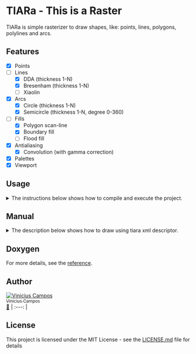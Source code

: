 # TIARa - This is a Raster 

TIARa is simple rasterizer to draw shapes, like: points, lines, polygons, polylines and arcs.

## Features

* [x] Points
* [ ] Lines
    * [x] DDA (thickness 1-N)
    * [x] Bresenham (thickness 1-N)
    * [ ] Xiaolin
* [x] Arcs
    * [x] Circle (thickness 1-N)
    * [x] Semicircle (thickness 1-N, degree 0-360)
* [ ] Fills
    * [x] Polygon scan-line
    * [x] Boundary fill
    * [ ] Flood fill
* [x] Antialiasing
    * [x] Convolution (with gamma correction)
* [x] Palettes
* [x] Viewport

## Usage

<details><summary> The instructions below shows how to compile and execute the project.</summary>

```shell
mkdir build
cd build
cmake ..
cd ..
./bin/tiara [file_name_of_descriptor]
```

</details>


## Manual

<details><summary> The description below shows how to draw using tiara xml descriptor.</summary>

### scene

The default scenes produces an image with 800wx600h, with black background and have the following structure:
```xml
<scene>  
</scene>
```
#### Parameters
- **width**: Width of image [OPTIONAL]
- **height**: Height of image [OPTIONAL]
- **name**: File path of image result [OPTIONAL]
- **centerx** : Define the center of image on axis-x [OPTIONAL]
- **centery** : Define the center of image on axis-y [OPTIONAL]

#### Example

```xml
<scene width="300" height="200" name="scenes/images/circle" centerx="150" centery="100">
</scene>
```
### point

Paint a pixel (R,G,B) of a scene with specific color.

#### Parameters
- **x**: Point on axis-x
- **y**: Point on axis-y
- **color**: Color of the point [OPTIONAL]

#### Example

```xml
<scene width="10" height="10" name="scenes/images/point">
  <point x="5" y="5" color="yellow"/>
</scene>
```

### line

Create a line between two points with specific color.

#### Parameters
- **x1**: First point on axis-x
- **y1**: First point on axis-y
- **x2**: Second point on axis-x
- **y2** : Second point on axis-y
- **color** : Color of the line [OPTIONAL]
- **thickness** : Define the thickness of line [OPTIONAL]
- **alg** : Define the line algorithm implementation (dda or bresenham) [OPTIONAL]

#### Example

```xml
<scene width="300" height="200" name="scenes/images/line">
  <line x1="10" y1="10" x2="150" y2="150" color="red" thickness="10" alg="Bresenham"/>
</scene>
```

### polygon

Create a closed segment of lines, where the last point connects to the first.

#### Parameters
- **border-color**\*: Define the color of border. [OPTIONAL]
- **fill-color**\*: Define the inside color. [OPTIONAL]
- **thickness** : Define the thickness of polygon border [OPTIONAL]
- **p** : Define a vertex of polygon [OPTIONAL]

\*: These parameter are optional, but it is necessary provide at least one of them.

#### Example

```xml
<scene name="scenes/images/polygon">
  <polygon border-color="white" fill-color="red" thickness="1">
		<p x="600" y="200"/>
		<p x="750" y="180"/>
		<p x="400" y="500"/>
		<p x="790" y="350"/>
	</polygon>
</scene>
```

### polyline

Create a unclosed segment of lines. But it may be closed if the first and the last points are equals.

#### Parameters
- **color**: Define the color of border. [OPTIONAL]
- **thickness** : Define the thickness border [OPTIONAL]
- **p** : Define a vertex of polygon [OPTIONAL]

#### Example

```xml
<scene width="300" height="200" name="scenes/images/polyline">
	<polyline color="red" thickness="1">
		<p x="75" y="200"/>
		<p x="75" y="50"/>
		<p x="100" y="100"/>
		<p x="200" y="100"/>
		<p x="225" y="50"/>
		<p x="225" y="200"/>
	</polyline>
</scene>
```

### arc

Create circles or arcs between 0-360 degrees.

#### Parameters
- **x**: Center point on axis-x
- **y**: Center point on axis-y
- **radius**: Define the the radius of arc
- **border-color**\*: Define the color of border. [OPTIONAL]
- **fill-color**\*: Define the inside color. [OPTIONAL]
- **thickness** : Define the thickness of polygon border [OPTIONAL]
- **trigger** : Define a point to fire the filling. [OPTIONAL]

#### Example

```xml
<scene width="300" height="200" name="scenes/images/arc" centerx="150" centery="100">
	<arc x="0" y="0" radius="20" border-color="olive" fill-color="purple" thickness="5">
		<trigger x="0" y="0"/>
	</arc>
</scene>
```
### pallete

Provides for the scene a color palette\* to use as names of colors.

\*: Each color of file has to be the following structure:
    [color_name] [r_color] [g_color] [b_color]

Ex:

```
red 255 0 0 
green 0 255 0
blue 0 0 255
```

#### Parameters
- **file**: File path of color palete

#### Example

```xml
<scene>
	<pallete file="palletes/paleta.txt"/>
</scene>
```

### trigger

Fill the canvas with a color until find another, which was set as limit color. It can be used to fill the background color.
#### Parameters
- **x**: Center point on axis-x
- **y**: Center point on axis-y
- **fill-color**\*: Color of filling.
- **limit-color**\*: Limit color of algorithm.

```xml
<scene>
	<trigger x="0" y="0" limit-color="white" fill-color="white"/>
</scene>
```


</details>

## Doxygen

For more details, see the [reference](https://vinihcampos.github.io/tiara/).

## Author

[![Vinicius Campos](https://avatars.githubusercontent.com/Vinihcampos?s=100)<br /><sub>Vinicius Campos</sub>](http://lattes.cnpq.br/4806707968253342)<br />[👀](https://github.com/Vinihcampos/tiara/commits?author=Vinihcampos)
| :---: | 

## License

This project is licensed under the MIT License - see the [LICENSE.md](LICENSE) file for details
